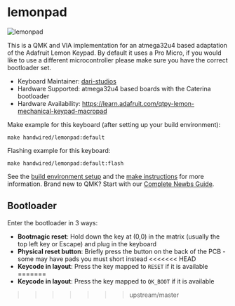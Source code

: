# lemonpad

![lemonpad](https://i.imgur.com/hAp2Nich.jpeg)

This is a QMK and VIA implementation for an atmega32u4 based adaptation of the Adafruit Lemon Keypad. By default it uses a Pro Micro, if you would like to use a different microcontroller please make sure you have the correct bootloader set. 

* Keyboard Maintainer: [dari-studios](https://github.com/dari-studios)
* Hardware Supported: atmega32u4 based boards with the Caterina bootloader
* Hardware Availability: https://learn.adafruit.com/qtpy-lemon-mechanical-keypad-macropad

Make example for this keyboard (after setting up your build environment):

    make handwired/lemonpad:default

Flashing example for this keyboard:

    make handwired/lemonpad:default:flash

See the [build environment setup](https://docs.qmk.fm/#/getting_started_build_tools) and the [make instructions](https://docs.qmk.fm/#/getting_started_make_guide) for more information. Brand new to QMK? Start with our [Complete Newbs Guide](https://docs.qmk.fm/#/newbs).

## Bootloader

Enter the bootloader in 3 ways:

* **Bootmagic reset**: Hold down the key at (0,0) in the matrix (usually the top left key or Escape) and plug in the keyboard
* **Physical reset button**: Briefly press the button on the back of the PCB - some may have pads you must short instead
<<<<<<< HEAD
* **Keycode in layout**: Press the key mapped to `RESET` if it is available
=======
* **Keycode in layout**: Press the key mapped to `QK_BOOT` if it is available
>>>>>>> upstream/master
